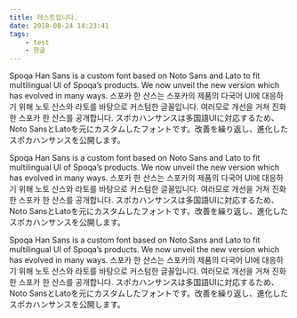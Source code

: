 ```yaml
---
title: 테스트입니다.
date: 2018-08-24 14:23:41
tags:
	- test
	- 한글
---
```

Spoqa Han Sans is a custom font based on Noto Sans and Lato to fit multilingual UI of Spoqa’s products. We now unveil the new version which has evolved in many ways. 스포카 한 산스는 스포카의 제품의 다국어 UI에 대응하기 위해 노토 산스와 라토를 바탕으로 커스텀한 글꼴입니다. 여러모로 개선을 거쳐 진화한 스포카 한 산스를 공개합니다. スポカハンサンスは多国語UIに対応するため、Noto SansとLatoを元にカスタムしたフォントです。改善を繰り返し、進化したスポカハンサンスを公開します。

Spoqa Han Sans is a custom font based on Noto Sans and Lato to fit multilingual UI of Spoqa’s products. We now unveil the new version which has evolved in many ways. 스포카 한 산스는 스포카의 제품의 다국어 UI에 대응하기 위해 노토 산스와 라토를 바탕으로 커스텀한 글꼴입니다. 여러모로 개선을 거쳐 진화한 스포카 한 산스를 공개합니다. スポカハンサンスは多国語UIに対応するため、Noto SansとLatoを元にカスタムしたフォントです。改善を繰り返し、進化したスポカハンサンスを公開します。

Spoqa Han Sans is a custom font based on Noto Sans and Lato to fit multilingual UI of Spoqa’s products. We now unveil the new version which has evolved in many ways. 스포카 한 산스는 스포카의 제품의 다국어 UI에 대응하기 위해 노토 산스와 라토를 바탕으로 커스텀한 글꼴입니다. 여러모로 개선을 거쳐 진화한 스포카 한 산스를 공개합니다. スポカハンサンスは多国語UIに対応するため、Noto SansとLatoを元にカスタムしたフォントです。改善を繰り返し、進化したスポカハンサンスを公開します。

